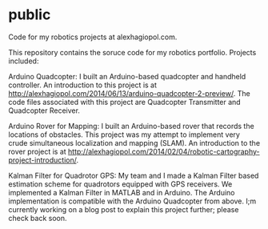 public
======

Code for my robotics projects at alexhagiopol.com.

This repository contains the soruce code for my robotics portfolio. Projects included:

Arduino Quadcopter: I built an Arduino-based quadcopter and handheld controller. An introduction to this project is at http://alexhagiopol.com/2014/06/13/arduino-quadcopter-2-preview/. The code files associated with this project are Quadcopter Transmitter and Quadcopter Receiver.

Arduino Rover for Mapping: I built an Arduino-based rover that records the locations of obstacles. This project was my attempt to implement very crude simultaneous localization and mapping (SLAM). An introduction to the rover project is at http://alexhagiopol.com/2014/02/04/robotic-cartography-project-introduction/.

Kalman Filter for Quadrotor GPS: My team and I made a Kalman Filter based estimation scheme for quadrotors equipped with GPS receivers. We implemented a Kalman Filter in MATLAB and in Arduino. The Arduino implementation is compatible with the Arduino Quadcopter from above. I;m currently working on a blog post to explain this project further; please check back soon.


